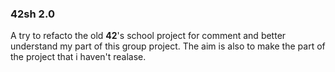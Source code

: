 ### 42sh  2.0

A try to refacto the old **42**'s school project for comment and better understand
my part of this group project. The aim is also to make the part of the project
that i haven't realase.

